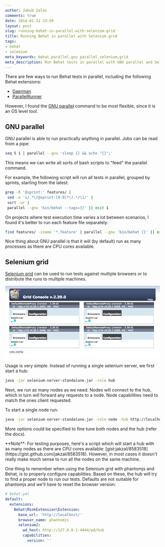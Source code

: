 ```yaml
---
author: Jakub Zalas
comments: true
date: 2014-01-31 23:59
layout: post
slug: running-behat-in-parallel-with-selenium-grid
title: Running Behat in parallel with Selenium grid
tags:
- behat
- selenium
meta_keywords: behat,parallel,gnu parallel,selenium,grid
meta_description: Run Behat tests in parallel with GNU parallel and Selenium grid.
---
```


There are few ways to run Behat tests in parallel, including the following Behat extensions:

* [Gaerman](http://extensions.behat.org/gearman/)
* [ParallelRunner](https://github.com/shvetsgroup/ParallelRunner)

However, I found the [GNU parallel](http://www.gnu.org/software/parallel/) command to be most flexible,
since it is an OS level tool.

GNU parallel
------------

GNU parallel is able to run practically anything in parallel. Jobs can be read from a pipe:

```bash
seq 5 1 | parallel --gnu 'sleep {} && echo "{}";'
```

This means we can write all sorts of bash scripts to "feed" the parallel command.

For example, the following script will run all tests in parallel, grouped by sprints, starting from the latest:

```bash
grep -R '@sprint:' features/ |
 sed -e 's/.*\(@sprint:[0-9]*\).*/\1/' |
 sort -ur |
 parallel --gnu 'bin/behat --tags={}' || exit 1
```

On projects where test execution time varies a lot between scenarios,
I found it's better to run each feature file separately:

```bash
find features/ -iname '*.feature' | parallel --gnu 'bin/behat {}' || exit 1
```

Nice thing about GNU parallel is that it will (by default) run as many processes as there are CPU cores available.

Selenium grid
-------------

[Selenium grid](http://docs.seleniumhq.org/docs/07_selenium_grid.jsp) can be used to run tests against multiple
browsers or to distribute the runs to multiple machines.

<div class="text-center">
    <a href="/uploads/wp/2014/01/selenium-grid.png"><img src="/uploads/wp/2014/01/selenium-grid.png" title="Selenium Grid" alt="Selenium Grid" class="img-responsive" /></a>
</div>

Usage is very simple. Instead of running a single selenium server, we first start a hub:

```bash
java -jar selenium-server-standalone.jar -role hub
```

Next, we run as many nodes as we need. Nodes will connect to the hub, which in turn will forward any requests to
a node. Node capabilities need to match the ones client requested.

To start a single node run:

```bash
java -jar selenium-server-standalone.jar -role node -hub http://localhost:4444/grid/register
```

More options could be specified to fine tune both nodes and the hub (refer the docs).


<div class="alert alert-warning" markdown="1">
**Note**: For testing purposes, here's a script which will start a hub with as
many nodes as there are CPU cores available: [gist:jakzal/8583518](https://gist.github.com/jakzal/8583518).
However, in most cases it doesn't really make much sense to run all the nodes on the same machine.
</div>

One thing to remember when using the Selenium grid with phantomjs and Behat, is to properly configure
capabilities. Based on these, the hub will try to find a proper node to run our tests.
Defaults are not suitable for phantomjs and we'll have to reset the browser version:

```yaml
# behat.yml
default:
  extensions:
    Behat\MinkExtension\Extension:
      base_url: 'http://localhost/'
      browser_name: phantomjs
      selenium2:
        wd_host: http://127.0.0.1:4444/wd/hub
        capabilities:
          version: ''
```

